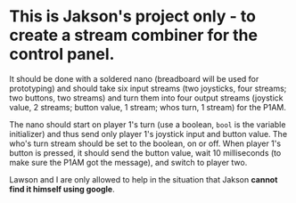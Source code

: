 # This is Jakson's project only - to create a stream combiner for the control panel.

It should be done with a soldered nano (breadboard will be used for prototyping) and should take six input streams (two joysticks, four streams; two buttons, two streams) and turn them into four output streams (joystick value, 2 streams; button value, 1 stream; whos turn, 1 stream) for the P1AM.

The nano should start on player 1's turn (use a boolean, `bool` is the variable initializer) and thus send only player 1's joystick input and button value. The who's turn stream should be set to the boolean, on or off.
When player 1's button is pressed, it should send the button value, wait 10 milliseconds (to make sure the P1AM got the message), and switch to player two.

Lawson and I are only allowed to help in the situation that Jakson **cannot find it himself using google**.
